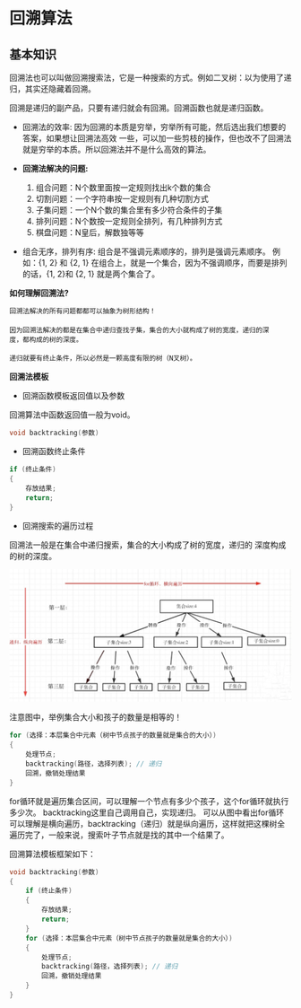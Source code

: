 # 回溯算法

## 基本知识

回溯法也可以叫做回溯搜索法，它是⼀种搜索的⽅式。例如⼆叉树：以为使⽤了递归，其实还隐藏着回溯。

回溯是递归的副产品，只要有递归就会有回溯。回溯函数也就是递归函数。

+ 回溯法的效率:   因为回溯的本质是穷举，穷举所有可能，然后选出我们想要的答案，如果想让回溯法⾼效
  ⼀些，可以加⼀些剪枝的操作，但也改不了回溯法就是穷举的本质。所以回溯法并不是什么⾼效的算法。
+ **回溯法解决的问题:** 
  1. 组合问题：N个数⾥⾯按⼀定规则找出k个数的集合
  2. 切割问题：⼀个字符串按⼀定规则有⼏种切割⽅式
  3. ⼦集问题：⼀个N个数的集合⾥有多少符合条件的⼦集
  4. 排列问题：N个数按⼀定规则全排列，有⼏种排列⽅式
  5. 棋盘问题：N皇后，解数独等等

+ 组合⽆序，排列有序:   组合是不强调元素顺序的，排列是强调元素顺序。
  例如：{1, 2} 和 {2, 1} 在组合上，就是⼀个集合，因为不强调顺序，⽽要是排列的话，{1,
  2}和 {2, 1} 就是两个集合了。

**如何理解回溯法?**

```markdown
回溯法解决的所有问题都都可以抽象为树形结构！

因为回溯法解决的都是在集合中递归查找⼦集，集合的⼤⼩就构成了树的宽度，递归的深
度，都构成的树的深度。

递归就要有终⽌条件，所以必然是⼀颗⾼度有限的树（N叉树）。
```

**回溯法模板**

+ 回溯函数模板返回值以及参数

回溯算法中函数返回值⼀般为void。

```c++
void backtracking(参数)
```

+ 回溯函数终⽌条件

```c++
if (终⽌条件) 
{
    存放结果;
    return;
}
```

+ 回溯搜索的遍历过程

回溯法⼀般是在集合中递归搜索，集合的⼤⼩构成了树的宽度，递归的
深度构成的树的深度。

![image-20221027211220313](回溯算法.assets/image-20221027211220313.png)

注意图中，举例集合⼤⼩和孩⼦的数量是相等的！

```c++
for (选择：本层集合中元素（树中节点孩⼦的数量就是集合的⼤⼩）)
{
    处理节点;
    backtracking(路径，选择列表); // 递归
    回溯，撤销处理结果
}
```

for循环就是遍历集合区间，可以理解⼀个节点有多少个孩⼦，这个for循环就执⾏多少次。
backtracking这⾥⾃⼰调⽤⾃⼰，实现递归。
可以从图中看出for循环可以理解是横向遍历，backtracking（递归）就是纵向遍历，这样就把这棵树全遍历完了，⼀般来说，搜索叶⼦节点就是找的其中⼀个结果了。

回溯算法模板框架如下：

```c++
void backtracking(参数) 
{
    if (终⽌条件) 
    {
        存放结果;
        return;
    }
    for (选择：本层集合中元素（树中节点孩⼦的数量就是集合的⼤⼩）)
    {
        处理节点;
        backtracking(路径，选择列表); // 递归
        回溯，撤销处理结果
    }
}
```

